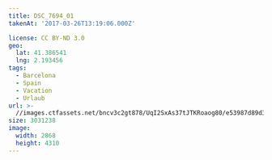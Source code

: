 ```yaml
---
title: DSC_7694_01
takenAt: '2017-03-26T13:19:06.000Z'

license: CC BY-ND 3.0
geo:
  lat: 41.386541
  lng: 2.193456
tags:
  - Barcelona
  - Spain
  - Vacation
  - Urlaub
url: >-
  //images.ctfassets.net/bncv3c2gt878/UqI2SxAs37tJTKRoaog80/e53987d89d3921c629dc5eae0d7b33e7/dsc_7694_01_34077709655_o
size: 3031238
image:
  width: 2868
  height: 4310
---
```


